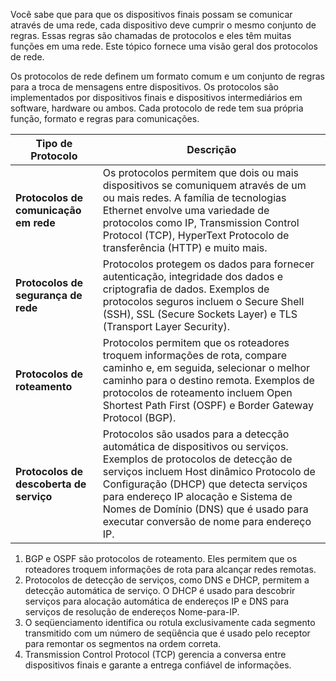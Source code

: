

Você sabe que para que os dispositivos finais possam se comunicar através de uma rede, cada dispositivo deve cumprir o mesmo conjunto de regras. Essas regras são chamadas de protocolos e eles têm muitas funções em uma rede. Este tópico fornece uma visão geral dos protocolos de rede.

Os protocolos de rede definem um formato comum e um conjunto de regras para a troca de mensagens entre dispositivos. Os protocolos são implementados por dispositivos finais e dispositivos intermediários em software, hardware ou ambos. Cada protocolo de rede tem sua própria função, formato e regras para comunicações.

| **Tipo de Protocolo**                   | **Descrição**                                                                                                                                                                                                                                                                                                                        |
| --------------------------------------- | ------------------------------------------------------------------------------------------------------------------------------------------------------------------------------------------------------------------------------------------------------------------------------------------------------------------------------------ |
| **Protocolos de comunicação em rede**   | Os protocolos permitem que dois ou mais dispositivos se comuniquem através de um ou mais redes. A família de tecnologias Ethernet envolve uma variedade de protocolos como IP, Transmission Control Protocol (TCP), HyperText Protocolo de transferência (HTTP) e muito mais.                                                        |
| **Protocolos de segurança de rede**     | Protocolos protegem os dados para fornecer autenticação, integridade dos dados e criptografia de dados. Exemplos de protocolos seguros incluem o Secure Shell (SSH), SSL (Secure Sockets Layer) e TLS (Transport Layer Security).                                                                                                    |
| **Protocolos de roteamento**            | Protocolos permitem que os roteadores troquem informações de rota, compare caminho e, em seguida, selecionar o melhor caminho para o destino remota. Exemplos de protocolos de roteamento incluem Open Shortest Path First (OSPF) e Border Gateway Protocol (BGP).                                                                   |
| **Protocolos de descoberta de serviço** | Protocolos são usados para a detecção automática de dispositivos ou serviços. Exemplos de protocolos de detecção de serviços incluem Host dinâmico Protocolo de Configuração (DHCP) que detecta serviços para endereço IP alocação e Sistema de Nomes de Domínio (DNS) que é usado para executar conversão de nome para endereço IP. |

1. BGP e OSPF são protocolos de roteamento. Eles permitem que os roteadores troquem informações de rota para alcançar redes remotas.
2. Protocolos de detecção de serviços, como DNS e DHCP, permitem a detecção automática de serviço. O DHCP é usado para descobrir serviços para alocação automática de endereços IP e DNS para serviços de resolução de endereços Nome-para-IP.
3. O seqüenciamento identifica ou rotula exclusivamente cada segmento transmitido com um número de seqüência que é usado pelo receptor para remontar os segmentos na ordem correta.
4. Transmission Control Protocol (TCP) gerencia a conversa entre dispositivos finais e garante a entrega confiável de informações.